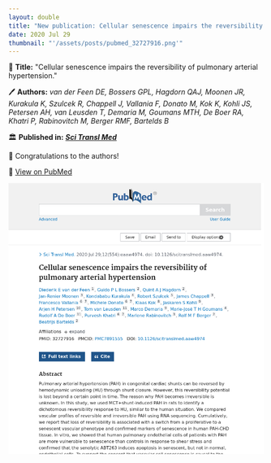 ```yaml
---
layout: double
title: "New publication: Cellular senescence impairs the reversibility of pulmonary arterial hypertension"
date: 2020 Jul 29
thumbnail: "'/assets/posts/pubmed_32727916.png'"
---
```

📖 <strong>Title:</strong> "Cellular senescence impairs the reversibility of pulmonary arterial hypertension."  

🖊️ <strong>Authors:</strong> <em>van der Feen DE, Bossers GPL, Hagdorn QAJ, Moonen JR, Kurakula K, Szulcek R, Chappell J, Vallania F, Donato M, Kok K, Kohli JS, Petersen AH, van Leusden T, Demaria M, Goumans MTH, De Boer RA, Khatri P, Rabinovitch M, Berger RMF, Bartelds B</em>  

🏛️ <strong>Published in:</strong> <em><strong><ins>Sci Transl Med</ins></strong></em>  

🎉 Congratulations to the authors!  

🔗 <a href="https://pubmed.ncbi.nlm.nih.gov/32727916/">View on PubMed</a>  

![Publication Image](/assets/posts/pubmed_32727916.png)
